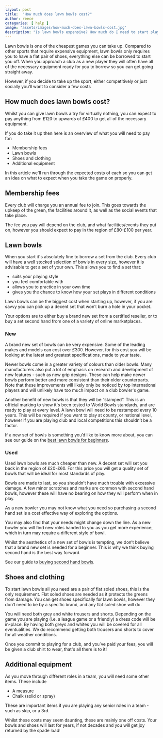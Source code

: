```yaml
---
layout: post
title:  "How much does lawn bowls cost?"
author: reece
categories: [ help ]
image: "assets/images/how-much-does-lawn-bowls-cost.jpg"
description: "Is lawn bowls expensive? How much do I need to start playing lawn bowls? This cost guide will tell you how much you will need as a beginner"
---
```


Lawn bowls is one of the cheapest games you can take up. Compared to other sports that require expensive equipment, lawn bowls only requires you to have a flat pair of shoes, everything else can be borrowed to start you off. When you approach a club as a new player they will often have all of the necessary equipment ready for you to borrow so you can get going straight away.

However, if you decide to take up the sport, either competitively or just socially you’ll want to consider a few costs

## How much does lawn bowls cost?

Whilst you can give lawn bowls a try for virtually nothing, you can expect to pay anything from £120 to upwards of £400 to get all of the necessary equipment.

If you do take it up then here is an overview of what you will need to pay for:

* Membership fees
* Lawn bowls
* Shoes and clothing
* Additional equipment

In this article we'll run through the expected costs of each so you can get an idea on what to expect when you take the game on properly.

## Membership fees

Every club will charge you an annual fee to join. This goes towards the upkeep of the green, the facilities around it, as well as the social events that take place.

The fee you pay will depend on the club, and what facilities/events they put on, however you should expect to pay in the region of £80-£100 per year.

## Lawn bowls

When you start it's absolutely fine to borrow a set from the club. Every club will have a well stocked selection of bowls in every size, however it is advisable to get a set of your own. This allows you to find a set that:

* suits your playing style 
* you feel comfortable with
* allows you to practice in your own time
* gives you the chance to know how your set plays in different conditions

Lawn bowls can be the biggest cost when starting up, however, if you are savvy you can pick up a decent set that won’t burn a hole in your pocket.

Your options are to either buy a brand new set from a certified reseller, or to buy a set second hand from one of a variety of online marketplaces.

### New

A brand new set of bowls can be very expensive. Some of the leading makes and models can cost over £300. However, for this cost you will be looking at the latest and greatest specifications, made to your taste.

Newer bowls come in a greater variety of colours than older bowls. Many manufacturers also put a lot of emphasis on research and development of new features - such as new grip designs. These can help make newer bowls perform better and more consistent than their older counterparts. Note that these improvements will likely only be noticed by top international players and will unlikely have too much impact on a club bowler's game.

Another benefit of new bowls is that they will be “stamped”. This is an official marking to show it's been tested to World Bowls standards, and are ready to play at every level. A lawn bowl will need to be restamped every 10 years. This will be required if you want to play at county, or national level, however if you are playing club and local competitions this shouldn’t be a factor.

If a new set of bowls is something you’d like to know more about, you can see our guide on the <a href="https://www.jackhighbowls.com/guide/best-lawn-bowls-for-beginners">best lawn bowls for beginners</a>.

### Used

Used lawn bowls are much cheaper than new. A decent set will set you back in the region of £20-£60. For this price you will get a quality set of bowls that will be ideal for most standards of play.

Bowls are made to last, so you shouldn't have much trouble with excessive damage. A few minor scratches and marks are common with second hand bowls, however these will have no bearing on how they will perform when in play.

As a new bowler you may not know what you need so purchasing a second hand set is a cost effective way of exploring the options. 

You may also find that your needs might change down the line. As a new bowler you will find new roles handed to you as you get more experience, which in turn may require a different style of bowl.

Whilst the aesthetics of a new set of bowls is tempting, we don’t believe that a brand new set is needed for a beginner. This is why we think buying second hand is the best way forward.

See our guide to <a href="https://www.jackhighbowls.com/guide/second-hand-and-pre-loved-lawn-bowls">buying second hand bowls</a>.

## Shoes and clothing

To start lawn bowls all you need are a pair of flat soled shoes, this is the only requirement. Flat soled shoes are needed as it protects the greens from damage. You can get shoes specifically for lawn bowls, however they don’t need to be by a specific brand, and any flat soled shoe will do.

You will need both grey and white trousers and shorts. Depending on the game you are playing (i.e. a league game or a friendly) a dress code will be in-place. By having both greys and whites you will be covered for all eventualities. We do recommend getting both trousers and shorts to cover for all weather conditions.

Once you commit to playing for a club, and you’ve paid your fees, you will be given a club shirt to wear, that's all there is to it!

## Additional equipment

As you move through different roles in a team, you will need some other items. These include

* A measure
* Chalk (solid or spray)

These are important items if you are playing any senior roles in a team - such as skip, or a 3rd.

Whilst these costs may seem daunting, these are mainly one off costs. Your bowls and shoes will last for years, if not decades and you will get joy returned by the spade load!
